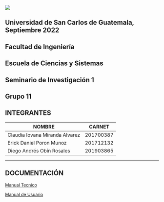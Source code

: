 
<img src='https://user-images.githubusercontent.com/36779113/128587817-1a6c2fdc-d106-4dd3-b092-104c8299bded.png' background='white'>


## Universidad de San Carlos de Guatemala, Septiembre 2022
## Facultad de Ingeniería
## Escuela de Ciencias y Sistemas
## Seminario de Investigación 1
## Grupo 11


## INTEGRANTES
|NOMBRE|CARNET|
|---|---|
|Claudia Iovana Miranda Alvarez|201700387|
|Erick Daniel Poron Munoz|201712132|
|Diego Andrés Obín Rosales|201903865|


---
## DOCUMENTACIÓN
[Manual Tecnico](./Documentacion/tecnico.md)

[Manual de Usuario](./Documentacion/usuario.md)